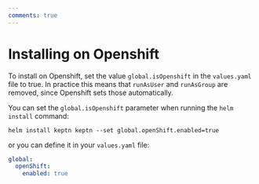 ```yaml
---
comments: true
---
```


# Installing on Openshift

To install on Openshift, set the value `global.isOpenshift` in the `values.yaml` file to true.
In practice this means that `runAsUser` and `runAsGroup` are removed, since
Openshift sets those automatically.

You can set the `global.isOpenshift` parameter when running the `helm install` command:

```shell
helm install keptn keptn --set global.openShift.enabled=true
```

or you can define it in your `values.yaml` file:

```yaml
global:
  openShift:
    enabled: true
```
